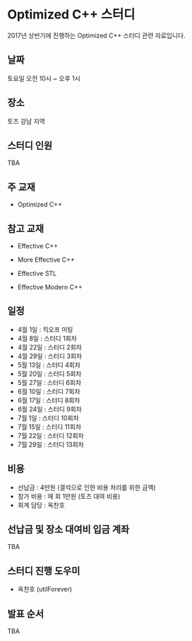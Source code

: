 # Optimized C++ 스터디

2017년 상반기에 진행하는 Optimized C++ 스터디 관련 자료입니다.

## 날짜

토요일 오전 10시 ~ 오후 1시

## 장소

토즈 강남 지역

## 스터디 인원

TBA

## 주 교재

- Optimized C++

## 참고 교재

- Effective C++

- More Effective C++

- Effective STL

- Effective Modern C++

## 일정

- 4월 1일 : 킥오프 미팅
- 4월 8일 : 스터디 1회차
- 4월 22일 : 스터디 2회차
- 4월 29일 : 스터디 3회차
- 5월 13일 : 스터디 4회차
- 5월 20일 : 스터디 5회차
- 5월 27일 : 스터디 6회차
- 6월 10일 : 스터디 7회차
- 6월 17일 : 스터디 8회차
- 6월 24일 : 스터디 9회차
- 7월 1일 : 스터디 10회차
- 7월 15일 : 스터디 11회차
- 7월 22일 : 스터디 12회차
- 7월 29일 : 스터디 13회차

## 비용

- 선납금 : 4만원 (결석으로 인한 비용 처리를 위한 금액)
- 참가 비용 : 매 회 1만원 (토즈 대여 비용)
- 회계 담당 : 옥찬호

## 선납금 및 장소 대여비 입금 계좌

TBA

## 스터디 진행 도우미

- 옥찬호 (utilForever)

## 발표 순서

TBA